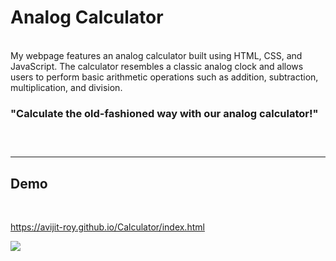 Analog Calculator
=====
<br>
My webpage features an analog calculator built using HTML, CSS, and JavaScript. The calculator resembles a classic analog clock and allows users to perform basic arithmetic operations such as addition, subtraction, multiplication, and division.

<br>
<h3>
"Calculate the old-fashioned way with our analog calculator!"
<h3>
<br>
<hr>
<h2>Demo</h2>
<br>

https://avijit-roy.github.io/Calculator/index.html

![](https://github.com/Avijit-roy/Calculator/blob/main/Screenshot741.png)
